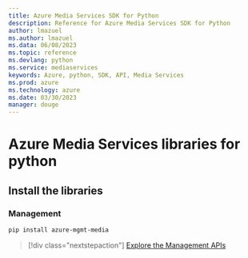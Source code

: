 ```yaml
---
title: Azure Media Services SDK for Python
description: Reference for Azure Media Services SDK for Python
author: lmazuel
ms.author: lmazuel
ms.data: 06/08/2023
ms.topic: reference
ms.devlang: python
ms.service: mediaservices
keywords: Azure, python, SDK, API, Media Services
ms.prod: azure
ms.technology: azure
ms.date: 03/30/2023
manager: douge
---
```

# Azure Media Services libraries for python

## Install the libraries


### Management

```bash
pip install azure-mgmt-media
```
> [!div class="nextstepaction"]
> [Explore the Management APIs](/python/api/overview/azure/mediaservices/management)